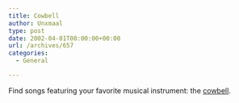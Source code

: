 ```yaml
---
title: Cowbell
author: Unxmaal
type: post
date: 2002-04-01T00:00:00+00:00
url: /archives/657
categories:
  - General

---
```

Find songs featuring your favorite musical instrument: the [cowbell][1].

 [1]: http://www.geekspeakweekly.com/cowbell/